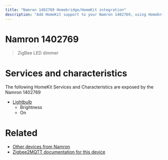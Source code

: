 ```yaml
---
title: "Namron 1402769 Homebridge/HomeKit integration"
description: "Add HomeKit support to your Namron 1402769, using Homebridge, Zigbee2MQTT and homebridge-z2m."
---
```

<!---
This file has been GENERATED using src/docgen/docgen.ts
DO NOT EDIT THIS FILE MANUALLY!
-->
# Namron 1402769
> ZigBee LED dimmer


# Services and characteristics
The following HomeKit Services and Characteristics are exposed by
the Namron 1402769

* [Lightbulb](../../light.md)
  * Brightness
  * On


# Related
* [Other devices from Namron](../index.md#namron)
* [Zigbee2MQTT documentation for this device](https://www.zigbee2mqtt.io/devices/1402769.html)